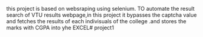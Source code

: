 this project is based on websraping using selenium. TO automate the result search of VTU results webpage,in this project it bypasses the captcha value and fetches the results of each indivisuals of the college .and stores the marks with CGPA into yhe EXCEL# project1
